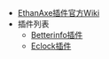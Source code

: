 * [EthanAxe插件官方Wiki](README.md)
* 插件列表
  * [Betterinfo插件](Betterinfo/Betterinfo.md)
  * [Eclock插件](Eclock.md)